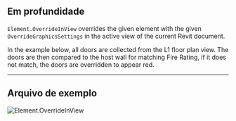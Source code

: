 ## Em profundidade
`Element.OverrideInView` overrides the given element with the given `OverrideGraphicsSettings` in the active view of the current Revit document.

In the example below, all doors are collected from the L1 floor plan view. The doors are then compared to the host wall for matching Fire Rating, if it does not match, the doors are overridden to appear red.
___
## Arquivo de exemplo

![Element.OverrideInView](./Revit.Elements.Element.OverrideInView_img.jpg)
